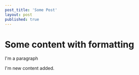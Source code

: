 ```yaml
---
post_title: 'Some Post'
layout: post
published: true
---
```

<h1>Some content with formatting</h1>
<p>I'm a paragraph</p>
<p>I'm new content added.</p>
